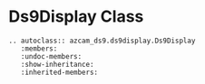 # Ds9Display Class

```eval_rst
.. autoclass:: azcam_ds9.ds9display.Ds9Display
   :members:
   :undoc-members:
   :show-inheritance:
   :inherited-members:
```
